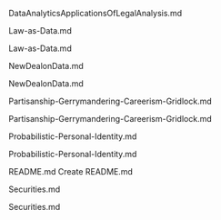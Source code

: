 
DataAnalyticsApplicationsOfLegalAnalysis.md

Law-as-Data.md	

Law-as-Data.md	
	
NewDealonData.md	

NewDealonData.md	

Partisanship-Gerrymandering-Careerism-Gridlock.md	

Partisanship-Gerrymandering-Careerism-Gridlock.md	

Probabilistic-Personal-Identity.md	

Probabilistic-Personal-Identity.md	

README.md	Create README.md	

Securities.md	

Securities.md
